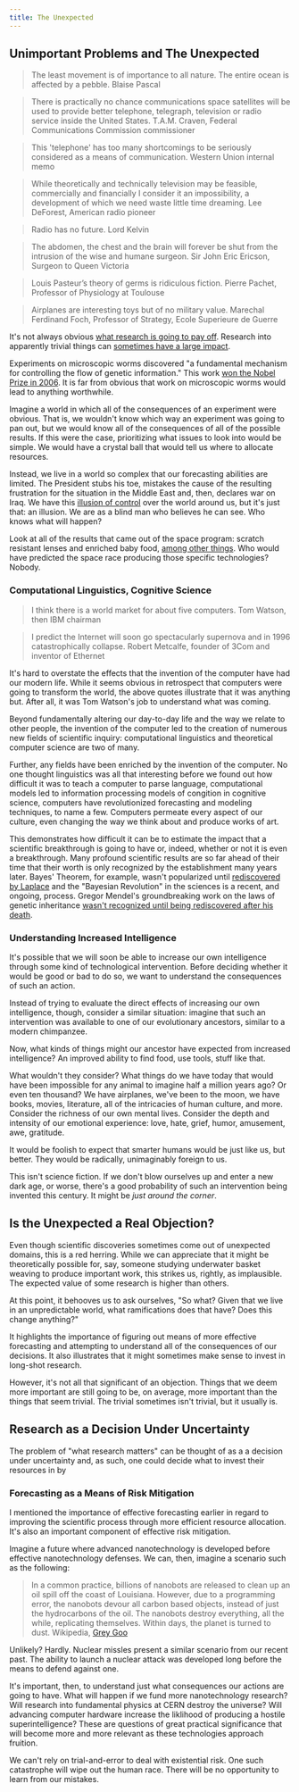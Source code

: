 ```yaml
---
title: The Unexpected
---
```


## Unimportant Problems and The Unexpected

> The least movement is of importance to all nature. The entire ocean is affected by a pebble.
  <span id="quote-attribute">Blaise Pascal</span>
  
> There is practically no chance communications space satellites will be used to
>  provide better telephone, telegraph, television or radio service inside the United States.
  <span id="quote-attribute">T.A.M. Craven, Federal Communications Commission commissioner</span>
  
> This 'telephone' has too many shortcomings to be seriously considered as a means of communication.
  <span id="quote-attribute">Western Union internal memo</span>
  
> While theoretically and technically television may be feasible, commercially
> and financially I consider it an impossibility, a development of which we need waste little time dreaming.
  <span id="quote-attribute">Lee DeForest, American radio pioneer</span>
  
> Radio has no future. 
 <span id="quote-attribute">Lord Kelvin</span>
 
> The abdomen, the chest and the brain will forever be shut from the intrusion of the wise and humane surgeon.
  <span id="quote-attribute">Sir John Eric Ericson, Surgeon to Queen Victoria</span>
  
> Louis Pasteur’s theory of germs is ridiculous fiction.
  <span id="quote-attribute">Pierre Pachet, Professor of Physiology at Toulouse</span>
  
> Airplanes are interesting toys but of no military value.
  <span id="quote-attribute"> Marechal Ferdinand Foch, Professor of Strategy, Ecole Superieure de Guerre</span>
  
It's
not always obvious [what research is going to pay off](http://www.sciencemag.org/content/340/6138/1265.full). Research into apparently
trivial things can
[sometimes have a large impact](http://en.wikipedia.org/wiki/Role_of_chance_in_scientific_discoveries).

Experiments on microscopic worms discovered "a fundamental
mechanism for controlling the flow of genetic information."  This work
[won the Nobel Prize in 2006](http://www.nobelprize.org/nobel_prizes/medicine/laureates/2006/press.html). It
is far from obvious that work on microscopic worms would lead to anything worthwhile.

Imagine a world in which all of the consequences of an experiment
were obvious. That is, we wouldn't know which way an experiment was going to
pan out, but we would know all of the consequences of all of the possible
results. If this were the case, prioritizing what issues to look into would be
simple. We would have a crystal ball that would tell us
where to allocate resources.

Instead, we live in a world so complex that our forecasting abilities are limited. The President stubs his toe, mistakes the cause of the resulting frustration for
the situation in the Middle East and, then, declares war on Iraq. We
have this [illusion of control](http://en.wikipedia.org/wiki/Illusion_of_control) over the world around us, but it's just that: an
illusion. We are as a blind man who believes he can see. Who knows what will happen?

Look at all of the results that came out of the space program: scratch resistant
lenses and enriched baby food,
[among other things](http://en.wikipedia.org/wiki/NASA_spin-off_technologies). Who would have predicted the space race producing those specific technologies? Nobody.

### Computational Linguistics, Cognitive Science

> I think there is a world market for about five computers.
  <span id="quote-attribute">Tom Watson, then IBM chairman</span>
  
> I predict the Internet will soon go spectacularly supernova and in 1996 catastrophically collapse.
  <span id="quote-attribute">Robert Metcalfe, founder of 3Com and inventor of Ethernet</span>
  
It's hard to overstate the effects that the invention of the computer have had
our modern life. While it seems obvious in retrospect that computers were going to
transform the world, the above quotes illustrate that it was anything but. After
all, it was Tom Watson's job to understand what was coming.

Beyond fundamentally altering our day-to-day life and the way we relate to other
people, the invention of the computer led to the creation of numerous new fields
of scientific inquiry: computational linguistics and theoretical computer science
are two of many. 

Further, any fields have been enriched by the invention of the
computer. No one thought linguistics was all that interesting before we found
out how difficult it was to teach a computer to parse language, computational
models led to information processing models of congition in cognitive science,
computers have revolutionized forecasting and modeling techniques, to name a
few. Computers permeate every aspect of our culture, even changing the way
we think about and produce works of art.

This demonstrates how difficult it can be to estimate the
impact that a scientific breakthrough is going to have or, indeed, whether or
not it is even a breakthrough. Many profound scientific results are so far
ahead of their time that their worth is only recognized by the establishment many
years later. Bayes' Theorem, for example, wasn't popularized until [rediscovered
by Laplace](http://en.wikipedia.org/wiki/Bayes_theorem#History) and the "Bayesian Revolution" in the sciences is a recent, and
ongoing, process. Gregor Mendel's groundbreaking work on the laws of genetic
inheritance [wasn't recognized until being rediscovered after his death](http://en.wikipedia.org/wiki/Gregor_Mendel#Life_after_the_pea_experiments).
  
### Understanding Increased Intelligence

It's possible that we will soon be able to increase our own
intelligence through some kind of technological intervention. Before deciding
whether it would be good or bad to do so, we want to understand the consequences
of such an action.

Instead of trying to evaluate the direct effects of increasing our own intelligence,
though, consider a similar situation: imagine that such an
intervention was available to one of our evolutionary ancestors, similar to a modern chimpanzee.

Now, what kinds of things might our ancestor have expected from increased
intelligence? An improved ability to find food, use tools, stuff like that.

What wouldn't they consider? What things do we have today that
would have been impossible for any animal to imagine half a million years ago?
Or even ten thousand? We have airplanes, we've been to the moon, we have books,
movies, literature, all of the intricacies of human culture, and more. Consider
the richness of our own mental lives. Consider the depth and intensity of our
emotional experience: love, hate, grief, humor, amusement, awe, gratitude.

It would be foolish to expect that smarter humans would be just like us, but better. They would be radically, unimaginably foreign to
us. 

This isn't science fiction. If we don't blow ourselves up and enter a new dark
age, or worse, there's a good probability of such an intervention being invented
this century. It might be _just around the corner_.

## Is the Unexpected a Real Objection?

Even though scientific discoveries sometimes come out of unexpected domains, this is a red
herring. While we can appreciate that it might be theoretically possible for,
say, someone studying underwater basket weaving to produce important work, this
strikes us, rightly, as implausible. The expected value of some research is  higher than others.

At this point, it behooves us to ask ourselves, "So what? Given that we live in
an unpredictable world, what ramifications does that have? Does this change
anything?"

It highlights the importance of figuring out means of more
effective forecasting and attempting to understand all of the consequences of
our decisions. It also illustrates that it might sometimes make sense to invest
in long-shot research.

However, it's not all that significant of an objection. Things that we deem more
important are still going to be, on average, more important than the things that
seem trivial. The trivial sometimes isn't trivial, but it usually is. 

## Research as a Decision Under Uncertainty

The problem of "what research matters" can be thought of as a a decision under
uncertainty and, as such, one could decide what to invest their resources in by 

### Forecasting as a Means of Risk Mitigation

I mentioned the importance of effective forecasting earlier in regard to
improving the scientific process through more efficient resource
allocation. It's also an important component of effective risk mitigation.

Imagine a future where advanced nanotechnology is developed before effective
nanotechnology defenses. We can, then, imagine a scenario such as the following:

> In a common practice, billions of nanobots are released to clean up an oil
>  spill off the coast of Louisiana. However, due to a programming error, the
>  nanobots devour all carbon based objects, instead of just the hydrocarbons of
>  the oil. The nanobots destroy everything, all the while, replicating
>  themselves. Within days, the planet is turned to dust.
  <span id="quote-attribute">Wikipedia, <a href="http://en.wikipedia.org/wiki/Grey_goo">Grey Goo</a></span>
  
Unlikely? Hardly. Nuclear missles present a similar scenario from our recent
past. The ability to launch a nuclear attack was developed long before the means
to defend against one.

It's important, then, to understand just what consequences our actions are going
to have. What will happen if we fund more nanotechnology research? Will research
into fundamental physics at CERN destroy the universe? Will advancing computer
hardware increase the liklihood of producing a hostile superintelligence? These
are questions of great practical significance that will become more and more
relevant as these technologies approach fruition.

We can't rely on trial-and-error to deal with existential risk. One such
catastrophe will wipe out the human race. There will be no opportunity to learn
from our mistakes.
